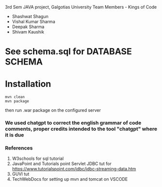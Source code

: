 3rd Sem JAVA project, Galgotias University
Team Members - Kings of Code
* Shashwat Shagun
* Vishal Kumar Sharma
* Deepak Sharma
* Shivam Kaushik
# See schema.sql for DATABASE SCHEMA

# Installation

``` git clone https://github.com/shashwat12a/HealthMan.git
mvn clean
mvn package
```
then run .war package on the configured server

### We used chatgpt to correct the english grammar of code comments, proper credits intended to the tool "chatgpt" where it is due

### References
1. W3schools for sql tutorial
2. JavaPoint and Tutorials point Servlet JDBC tut for https://www.tutorialspoint.com/jdbc/jdbc-streaming-data.htm
3. GUVI tut
4. TechWebDocs for setting up mvn and tomcat on VSCODE
